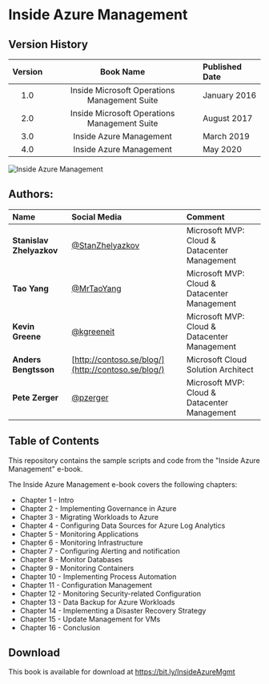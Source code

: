 # Inside Azure Management

## Version History
| Version | Book Name | Published Date
|:---: | :---: | :---
|1.0 | Inside Microsoft Operations Management Suite | January 2016
|2.0 | Inside Microsoft Operations Management Suite | August 2017
|3.0 | Inside Azure Management | March 2019
|4.0 | Inside Azure Management | May 2020

![Inside Azure Management](images/bookCover.png)
## Authors:
| Name | Social Media | Comment
|:--- | :--- | :---
|**Stanislav Zhelyazkov**|[@StanZhelyazkov](https://twitter.com/StanZhelyazkov)| Microsoft MVP: Cloud & Datacenter Management |
|**Tao Yang**|[@MrTaoYang](https://twitter.com/mrtaoyang)| Microsoft MVP: Cloud & Datacenter Management |
|**Kevin Greene**|[@kgreeneit](https://twitter.com/kgreeneit)| Microsoft MVP: Cloud & Datacenter Management |
|**Anders Bengtsson**|[http://contoso.se/blog/](http://contoso.se/blog/)| Microsoft Cloud Solution Architect |
|**Pete Zerger**|[@pzerger](https://twitter.com/pzerger)| Microsoft MVP: Cloud & Datacenter Management |


## Table of Contents
This repository contains the sample scripts and code from the "Inside Azure Management" e-book.

The Inside Azure Management e-book covers the following chapters:
* Chapter 1 - Intro
* Chapter 2 - Implementing Governance in Azure
* Chapter 3 - Migrating Workloads to Azure
* Chapter 4 - Configuring Data Sources for Azure Log Analytics
* Chapter 5 - Monitoring Applications
* Chapter 6 - Monitoring Infrastructure
* Chapter 7 - Configuring Alerting and notification
* Chapter 8 - Monitor Databases
* Chapter 9 - Monitoring Containers
* Chapter 10 - Implementing Process Automation
* Chapter 11 - Configuration Management
* Chapter 12 - Monitoring Security-related Configuration
* Chapter 13 - Data Backup for Azure Workloads
* Chapter 14 - Implementing a Disaster Recovery Strategy
* Chapter 15 - Update Management for VMs
* Chapter 16 - Conclusion

## Download
This book is available for download at <a href="https://bit.ly/InsideAzureMgmt" target="_blank">https://bit.ly/InsideAzureMgmt</a>